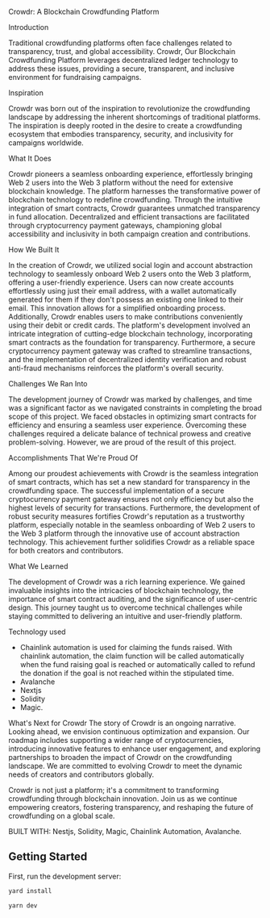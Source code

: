 Crowdr: A Blockchain Crowdfunding Platform

Introduction

Traditional crowdfunding platforms often face challenges related to transparency, trust, and global accessibility. Crowdr, Our Blockchain Crowdfunding Platform leverages decentralized ledger technology to address these issues, providing a secure, transparent, and inclusive environment for fundraising campaigns.

Inspiration

Crowdr was born out of the inspiration to revolutionize the crowdfunding landscape by addressing the inherent shortcomings of traditional platforms. The inspiration is deeply rooted in the desire to create a crowdfunding ecosystem that embodies transparency, security, and inclusivity for campaigns worldwide.

What It Does

Crowdr pioneers a seamless onboarding experience, effortlessly bringing Web 2 users into the Web 3 platform without the need for extensive blockchain knowledge. The platform harnesses the transformative power of blockchain technology to redefine crowdfunding. Through the intuitive integration of smart contracts, Crowdr guarantees unmatched transparency in fund allocation. Decentralized and efficient transactions are facilitated through cryptocurrency payment gateways, championing global accessibility and inclusivity in both campaign creation and contributions.

How We Built It

In the creation of Crowdr, we utilized social login and account abstraction technology to seamlessly onboard Web 2 users onto the Web 3 platform, offering a user-friendly experience. Users can now create accounts effortlessly using just their email address, with a wallet automatically generated for them if they don't possess an existing one linked to their email. This innovation allows for a simplified onboarding process. Additionally, Crowdr enables users to make contributions conveniently using their debit or credit cards. The platform's development involved an intricate integration of cutting-edge blockchain technology, incorporating smart contracts as the foundation for transparency. Furthermore, a secure cryptocurrency payment gateway was crafted to streamline transactions, and the implementation of decentralized identity verification and robust anti-fraud mechanisms reinforces the platform's overall security.

Challenges We Ran Into

The development journey of Crowdr was marked by challenges, and time was a significant factor as we navigated constraints in completing the broad scope of this project. We faced obstacles in optimizing smart contracts for efficiency and ensuring a seamless user experience. Overcoming these challenges required a delicate balance of technical prowess and creative problem-solving. However, we are proud of the result of this project.

Accomplishments That We're Proud Of

Among our proudest achievements with Crowdr is the seamless integration of smart contracts, which has set a new standard for transparency in the crowdfunding space. The successful implementation of a secure cryptocurrency payment gateway ensures not only efficiency but also the highest levels of security for transactions. Furthermore, the development of robust security measures fortifies Crowdr's reputation as a trustworthy platform, especially notable in the seamless onboarding of Web 2 users to the Web 3 platform through the innovative use of account abstraction technology. This achievement further solidifies Crowdr as a reliable space for both creators and contributors.

What We Learned

The development of Crowdr was a rich learning experience. We gained invaluable insights into the intricacies of blockchain technology, the importance of smart contract auditing, and the significance of user-centric design. This journey taught us to overcome technical challenges while staying committed to delivering an intuitive and user-friendly platform.

Technology used

- Chainlink automation is used for claiming the funds raised. With chainlink automation, the claim function will be called automatically when the fund raising goal is reached or automatically called to refund the donation if the goal is not reached within the stipulated time.
- Avalanche
- Nextjs
- Solidity
- Magic.

What's Next for Crowdr
The story of Crowdr is an ongoing narrative. Looking ahead, we envision continuous optimization and expansion. Our roadmap includes supporting a wider range of cryptocurrencies, introducing innovative features to enhance user engagement, and exploring partnerships to broaden the impact of Crowdr on the crowdfunding landscape. We are committed to evolving Crowdr to meet the dynamic needs of creators and contributors globally.

Crowdr is not just a platform; it's a commitment to transforming crowdfunding through blockchain innovation. Join us as we continue empowering creators, fostering transparency, and reshaping the future of crowdfunding on a global scale.

BUILT WITH:
Nestjs, Solidity, Magic, Chainlink Automation, Avalanche.

## Getting Started

First, run the development server:

```bash
yard install

yarn dev

```
